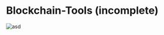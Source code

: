 # Blockchain-Tools (incomplete)
![asd](https://user-images.githubusercontent.com/57547835/163733671-a7e4b263-1508-404a-afed-5aa17fbb586f.png)
